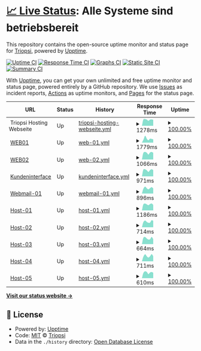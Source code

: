 # [📈 Live Status](https://triopsi.github.io/statuspage): <!--live status--> **Alle Systeme sind betriebsbereit**

This repository contains the open-source uptime monitor and status page for [Triopsi](https://www.wiki.profoxi.de), powered by [Upptime](https://github.com/upptime/upptime).

[![Uptime CI](https://github.com/triopsi/statuspage/workflows/Uptime%20CI/badge.svg)](https://github.com/triopsi/statuspage/actions?query=workflow%3A%22Uptime+CI%22)
[![Response Time CI](https://github.com/triopsi/statuspage/workflows/Response%20Time%20CI/badge.svg)](https://github.com/triopsi/statuspage/actions?query=workflow%3A%22Response+Time+CI%22)
[![Graphs CI](https://github.com/triopsi/statuspage/workflows/Graphs%20CI/badge.svg)](https://github.com/triopsi/statuspage/actions?query=workflow%3A%22Graphs+CI%22)
[![Static Site CI](https://github.com/triopsi/statuspage/workflows/Static%20Site%20CI/badge.svg)](https://github.com/triopsi/statuspage/actions?query=workflow%3A%22Static+Site+CI%22)
[![Summary CI](https://github.com/triopsi/statuspage/workflows/Summary%20CI/badge.svg)](https://github.com/triopsi/statuspage/actions?query=workflow%3A%22Summary+CI%22)

With [Upptime](https://upptime.js.org), you can get your own unlimited and free uptime monitor and status page, powered entirely by a GitHub repository. We use [Issues](https://github.com/triopsi/statuspage/issues) as incident reports, [Actions](https://github.com/triopsi/statuspage/actions) as uptime monitors, and [Pages](https://triopsi.github.io/statuspage) for the status page.

<!--start: status pages-->
<!-- This summary is generated by Upptime (https://github.com/upptime/upptime) -->
<!-- Do not edit this manually, your changes will be overwritten -->
<!-- prettier-ignore -->
| URL | Status | History | Response Time | Uptime |
| --- | ------ | ------- | ------------- | ------ |
| <img alt="" src="https://favicons.githubusercontent.com/triopsi-hosting.com" height="13"> Triopsi Hosting Webseite | Up | [triopsi-hosting-webseite.yml](https://github.com/triopsi/statuspage/commits/HEAD/history/triopsi-hosting-webseite.yml) | <details><summary><img alt="Response time graph" src="./graphs/triopsi-hosting-webseite/response-time-week.png" height="20"> 1278ms</summary><br><a href="https://status.triopsi-hosting.com/history/triopsi-hosting-webseite"><img alt="Response time 2472" src="https://img.shields.io/endpoint?url=https%3A%2F%2Fraw.githubusercontent.com%2Ftriopsi%2Fstatuspage%2FHEAD%2Fapi%2Ftriopsi-hosting-webseite%2Fresponse-time.json"></a><br><a href="https://status.triopsi-hosting.com/history/triopsi-hosting-webseite"><img alt="24-hour response time 1300" src="https://img.shields.io/endpoint?url=https%3A%2F%2Fraw.githubusercontent.com%2Ftriopsi%2Fstatuspage%2FHEAD%2Fapi%2Ftriopsi-hosting-webseite%2Fresponse-time-day.json"></a><br><a href="https://status.triopsi-hosting.com/history/triopsi-hosting-webseite"><img alt="7-day response time 1278" src="https://img.shields.io/endpoint?url=https%3A%2F%2Fraw.githubusercontent.com%2Ftriopsi%2Fstatuspage%2FHEAD%2Fapi%2Ftriopsi-hosting-webseite%2Fresponse-time-week.json"></a><br><a href="https://status.triopsi-hosting.com/history/triopsi-hosting-webseite"><img alt="30-day response time 1285" src="https://img.shields.io/endpoint?url=https%3A%2F%2Fraw.githubusercontent.com%2Ftriopsi%2Fstatuspage%2FHEAD%2Fapi%2Ftriopsi-hosting-webseite%2Fresponse-time-month.json"></a><br><a href="https://status.triopsi-hosting.com/history/triopsi-hosting-webseite"><img alt="1-year response time 2472" src="https://img.shields.io/endpoint?url=https%3A%2F%2Fraw.githubusercontent.com%2Ftriopsi%2Fstatuspage%2FHEAD%2Fapi%2Ftriopsi-hosting-webseite%2Fresponse-time-year.json"></a></details> | <details><summary><a href="https://status.triopsi-hosting.com/history/triopsi-hosting-webseite">100.00%</a></summary><a href="https://status.triopsi-hosting.com/history/triopsi-hosting-webseite"><img alt="All-time uptime 100.00%" src="https://img.shields.io/endpoint?url=https%3A%2F%2Fraw.githubusercontent.com%2Ftriopsi%2Fstatuspage%2FHEAD%2Fapi%2Ftriopsi-hosting-webseite%2Fuptime.json"></a><br><a href="https://status.triopsi-hosting.com/history/triopsi-hosting-webseite"><img alt="24-hour uptime 100.00%" src="https://img.shields.io/endpoint?url=https%3A%2F%2Fraw.githubusercontent.com%2Ftriopsi%2Fstatuspage%2FHEAD%2Fapi%2Ftriopsi-hosting-webseite%2Fuptime-day.json"></a><br><a href="https://status.triopsi-hosting.com/history/triopsi-hosting-webseite"><img alt="7-day uptime 100.00%" src="https://img.shields.io/endpoint?url=https%3A%2F%2Fraw.githubusercontent.com%2Ftriopsi%2Fstatuspage%2FHEAD%2Fapi%2Ftriopsi-hosting-webseite%2Fuptime-week.json"></a><br><a href="https://status.triopsi-hosting.com/history/triopsi-hosting-webseite"><img alt="30-day uptime 100.00%" src="https://img.shields.io/endpoint?url=https%3A%2F%2Fraw.githubusercontent.com%2Ftriopsi%2Fstatuspage%2FHEAD%2Fapi%2Ftriopsi-hosting-webseite%2Fuptime-month.json"></a><br><a href="https://status.triopsi-hosting.com/history/triopsi-hosting-webseite"><img alt="1-year uptime 100.00%" src="https://img.shields.io/endpoint?url=https%3A%2F%2Fraw.githubusercontent.com%2Ftriopsi%2Fstatuspage%2FHEAD%2Fapi%2Ftriopsi-hosting-webseite%2Fuptime-year.json"></a></details>
| <img alt="" src="https://favicons.githubusercontent.com/admin.triopsi-hosting.com" height="13"> [WEB01](https://admin.triopsi-hosting.com) | Up | [web-01.yml](https://github.com/triopsi/statuspage/commits/HEAD/history/web-01.yml) | <details><summary><img alt="Response time graph" src="./graphs/web-01/response-time-week.png" height="20"> 1779ms</summary><br><a href="https://status.triopsi-hosting.com/history/web-01"><img alt="Response time 1149" src="https://img.shields.io/endpoint?url=https%3A%2F%2Fraw.githubusercontent.com%2Ftriopsi%2Fstatuspage%2FHEAD%2Fapi%2Fweb-01%2Fresponse-time.json"></a><br><a href="https://status.triopsi-hosting.com/history/web-01"><img alt="24-hour response time 1520" src="https://img.shields.io/endpoint?url=https%3A%2F%2Fraw.githubusercontent.com%2Ftriopsi%2Fstatuspage%2FHEAD%2Fapi%2Fweb-01%2Fresponse-time-day.json"></a><br><a href="https://status.triopsi-hosting.com/history/web-01"><img alt="7-day response time 1779" src="https://img.shields.io/endpoint?url=https%3A%2F%2Fraw.githubusercontent.com%2Ftriopsi%2Fstatuspage%2FHEAD%2Fapi%2Fweb-01%2Fresponse-time-week.json"></a><br><a href="https://status.triopsi-hosting.com/history/web-01"><img alt="30-day response time 1220" src="https://img.shields.io/endpoint?url=https%3A%2F%2Fraw.githubusercontent.com%2Ftriopsi%2Fstatuspage%2FHEAD%2Fapi%2Fweb-01%2Fresponse-time-month.json"></a><br><a href="https://status.triopsi-hosting.com/history/web-01"><img alt="1-year response time 1149" src="https://img.shields.io/endpoint?url=https%3A%2F%2Fraw.githubusercontent.com%2Ftriopsi%2Fstatuspage%2FHEAD%2Fapi%2Fweb-01%2Fresponse-time-year.json"></a></details> | <details><summary><a href="https://status.triopsi-hosting.com/history/web-01">100.00%</a></summary><a href="https://status.triopsi-hosting.com/history/web-01"><img alt="All-time uptime 100.00%" src="https://img.shields.io/endpoint?url=https%3A%2F%2Fraw.githubusercontent.com%2Ftriopsi%2Fstatuspage%2FHEAD%2Fapi%2Fweb-01%2Fuptime.json"></a><br><a href="https://status.triopsi-hosting.com/history/web-01"><img alt="24-hour uptime 100.00%" src="https://img.shields.io/endpoint?url=https%3A%2F%2Fraw.githubusercontent.com%2Ftriopsi%2Fstatuspage%2FHEAD%2Fapi%2Fweb-01%2Fuptime-day.json"></a><br><a href="https://status.triopsi-hosting.com/history/web-01"><img alt="7-day uptime 100.00%" src="https://img.shields.io/endpoint?url=https%3A%2F%2Fraw.githubusercontent.com%2Ftriopsi%2Fstatuspage%2FHEAD%2Fapi%2Fweb-01%2Fuptime-week.json"></a><br><a href="https://status.triopsi-hosting.com/history/web-01"><img alt="30-day uptime 100.00%" src="https://img.shields.io/endpoint?url=https%3A%2F%2Fraw.githubusercontent.com%2Ftriopsi%2Fstatuspage%2FHEAD%2Fapi%2Fweb-01%2Fuptime-month.json"></a><br><a href="https://status.triopsi-hosting.com/history/web-01"><img alt="1-year uptime 100.00%" src="https://img.shields.io/endpoint?url=https%3A%2F%2Fraw.githubusercontent.com%2Ftriopsi%2Fstatuspage%2FHEAD%2Fapi%2Fweb-01%2Fuptime-year.json"></a></details>
| <img alt="" src="https://favicons.githubusercontent.com/web02.triopsi-hosting.com" height="13"> [WEB02](https://web02.triopsi-hosting.com:8443) | Up | [web-02.yml](https://github.com/triopsi/statuspage/commits/HEAD/history/web-02.yml) | <details><summary><img alt="Response time graph" src="./graphs/web-02/response-time-week.png" height="20"> 1066ms</summary><br><a href="https://status.triopsi-hosting.com/history/web-02"><img alt="Response time 1033" src="https://img.shields.io/endpoint?url=https%3A%2F%2Fraw.githubusercontent.com%2Ftriopsi%2Fstatuspage%2FHEAD%2Fapi%2Fweb-02%2Fresponse-time.json"></a><br><a href="https://status.triopsi-hosting.com/history/web-02"><img alt="24-hour response time 1078" src="https://img.shields.io/endpoint?url=https%3A%2F%2Fraw.githubusercontent.com%2Ftriopsi%2Fstatuspage%2FHEAD%2Fapi%2Fweb-02%2Fresponse-time-day.json"></a><br><a href="https://status.triopsi-hosting.com/history/web-02"><img alt="7-day response time 1066" src="https://img.shields.io/endpoint?url=https%3A%2F%2Fraw.githubusercontent.com%2Ftriopsi%2Fstatuspage%2FHEAD%2Fapi%2Fweb-02%2Fresponse-time-week.json"></a><br><a href="https://status.triopsi-hosting.com/history/web-02"><img alt="30-day response time 1076" src="https://img.shields.io/endpoint?url=https%3A%2F%2Fraw.githubusercontent.com%2Ftriopsi%2Fstatuspage%2FHEAD%2Fapi%2Fweb-02%2Fresponse-time-month.json"></a><br><a href="https://status.triopsi-hosting.com/history/web-02"><img alt="1-year response time 1033" src="https://img.shields.io/endpoint?url=https%3A%2F%2Fraw.githubusercontent.com%2Ftriopsi%2Fstatuspage%2FHEAD%2Fapi%2Fweb-02%2Fresponse-time-year.json"></a></details> | <details><summary><a href="https://status.triopsi-hosting.com/history/web-02">100.00%</a></summary><a href="https://status.triopsi-hosting.com/history/web-02"><img alt="All-time uptime 100.00%" src="https://img.shields.io/endpoint?url=https%3A%2F%2Fraw.githubusercontent.com%2Ftriopsi%2Fstatuspage%2FHEAD%2Fapi%2Fweb-02%2Fuptime.json"></a><br><a href="https://status.triopsi-hosting.com/history/web-02"><img alt="24-hour uptime 100.00%" src="https://img.shields.io/endpoint?url=https%3A%2F%2Fraw.githubusercontent.com%2Ftriopsi%2Fstatuspage%2FHEAD%2Fapi%2Fweb-02%2Fuptime-day.json"></a><br><a href="https://status.triopsi-hosting.com/history/web-02"><img alt="7-day uptime 100.00%" src="https://img.shields.io/endpoint?url=https%3A%2F%2Fraw.githubusercontent.com%2Ftriopsi%2Fstatuspage%2FHEAD%2Fapi%2Fweb-02%2Fuptime-week.json"></a><br><a href="https://status.triopsi-hosting.com/history/web-02"><img alt="30-day uptime 100.00%" src="https://img.shields.io/endpoint?url=https%3A%2F%2Fraw.githubusercontent.com%2Ftriopsi%2Fstatuspage%2FHEAD%2Fapi%2Fweb-02%2Fuptime-month.json"></a><br><a href="https://status.triopsi-hosting.com/history/web-02"><img alt="1-year uptime 100.00%" src="https://img.shields.io/endpoint?url=https%3A%2F%2Fraw.githubusercontent.com%2Ftriopsi%2Fstatuspage%2FHEAD%2Fapi%2Fweb-02%2Fuptime-year.json"></a></details>
| <img alt="" src="https://assets.triopsi-hosting.com/images/logo/favicon-96x96.ico" height="13"> [Kundeninterface](https://cp.triopsi-hosting.com) | Up | [kundeninterface.yml](https://github.com/triopsi/statuspage/commits/HEAD/history/kundeninterface.yml) | <details><summary><img alt="Response time graph" src="./graphs/kundeninterface/response-time-week.png" height="20"> 971ms</summary><br><a href="https://status.triopsi-hosting.com/history/kundeninterface"><img alt="Response time 1044" src="https://img.shields.io/endpoint?url=https%3A%2F%2Fraw.githubusercontent.com%2Ftriopsi%2Fstatuspage%2FHEAD%2Fapi%2Fkundeninterface%2Fresponse-time.json"></a><br><a href="https://status.triopsi-hosting.com/history/kundeninterface"><img alt="24-hour response time 975" src="https://img.shields.io/endpoint?url=https%3A%2F%2Fraw.githubusercontent.com%2Ftriopsi%2Fstatuspage%2FHEAD%2Fapi%2Fkundeninterface%2Fresponse-time-day.json"></a><br><a href="https://status.triopsi-hosting.com/history/kundeninterface"><img alt="7-day response time 971" src="https://img.shields.io/endpoint?url=https%3A%2F%2Fraw.githubusercontent.com%2Ftriopsi%2Fstatuspage%2FHEAD%2Fapi%2Fkundeninterface%2Fresponse-time-week.json"></a><br><a href="https://status.triopsi-hosting.com/history/kundeninterface"><img alt="30-day response time 968" src="https://img.shields.io/endpoint?url=https%3A%2F%2Fraw.githubusercontent.com%2Ftriopsi%2Fstatuspage%2FHEAD%2Fapi%2Fkundeninterface%2Fresponse-time-month.json"></a><br><a href="https://status.triopsi-hosting.com/history/kundeninterface"><img alt="1-year response time 1044" src="https://img.shields.io/endpoint?url=https%3A%2F%2Fraw.githubusercontent.com%2Ftriopsi%2Fstatuspage%2FHEAD%2Fapi%2Fkundeninterface%2Fresponse-time-year.json"></a></details> | <details><summary><a href="https://status.triopsi-hosting.com/history/kundeninterface">100.00%</a></summary><a href="https://status.triopsi-hosting.com/history/kundeninterface"><img alt="All-time uptime 100.00%" src="https://img.shields.io/endpoint?url=https%3A%2F%2Fraw.githubusercontent.com%2Ftriopsi%2Fstatuspage%2FHEAD%2Fapi%2Fkundeninterface%2Fuptime.json"></a><br><a href="https://status.triopsi-hosting.com/history/kundeninterface"><img alt="24-hour uptime 100.00%" src="https://img.shields.io/endpoint?url=https%3A%2F%2Fraw.githubusercontent.com%2Ftriopsi%2Fstatuspage%2FHEAD%2Fapi%2Fkundeninterface%2Fuptime-day.json"></a><br><a href="https://status.triopsi-hosting.com/history/kundeninterface"><img alt="7-day uptime 100.00%" src="https://img.shields.io/endpoint?url=https%3A%2F%2Fraw.githubusercontent.com%2Ftriopsi%2Fstatuspage%2FHEAD%2Fapi%2Fkundeninterface%2Fuptime-week.json"></a><br><a href="https://status.triopsi-hosting.com/history/kundeninterface"><img alt="30-day uptime 100.00%" src="https://img.shields.io/endpoint?url=https%3A%2F%2Fraw.githubusercontent.com%2Ftriopsi%2Fstatuspage%2FHEAD%2Fapi%2Fkundeninterface%2Fuptime-month.json"></a><br><a href="https://status.triopsi-hosting.com/history/kundeninterface"><img alt="1-year uptime 100.00%" src="https://img.shields.io/endpoint?url=https%3A%2F%2Fraw.githubusercontent.com%2Ftriopsi%2Fstatuspage%2FHEAD%2Fapi%2Fkundeninterface%2Fuptime-year.json"></a></details>
| <img alt="" src="https://favicons.githubusercontent.com/webmail.triopsi-hosting.com" height="13"> [Webmail-01](https://webmail.triopsi-hosting.com) | Up | [webmail-01.yml](https://github.com/triopsi/statuspage/commits/HEAD/history/webmail-01.yml) | <details><summary><img alt="Response time graph" src="./graphs/webmail-01/response-time-week.png" height="20"> 896ms</summary><br><a href="https://status.triopsi-hosting.com/history/webmail-01"><img alt="Response time 884" src="https://img.shields.io/endpoint?url=https%3A%2F%2Fraw.githubusercontent.com%2Ftriopsi%2Fstatuspage%2FHEAD%2Fapi%2Fwebmail-01%2Fresponse-time.json"></a><br><a href="https://status.triopsi-hosting.com/history/webmail-01"><img alt="24-hour response time 1032" src="https://img.shields.io/endpoint?url=https%3A%2F%2Fraw.githubusercontent.com%2Ftriopsi%2Fstatuspage%2FHEAD%2Fapi%2Fwebmail-01%2Fresponse-time-day.json"></a><br><a href="https://status.triopsi-hosting.com/history/webmail-01"><img alt="7-day response time 896" src="https://img.shields.io/endpoint?url=https%3A%2F%2Fraw.githubusercontent.com%2Ftriopsi%2Fstatuspage%2FHEAD%2Fapi%2Fwebmail-01%2Fresponse-time-week.json"></a><br><a href="https://status.triopsi-hosting.com/history/webmail-01"><img alt="30-day response time 914" src="https://img.shields.io/endpoint?url=https%3A%2F%2Fraw.githubusercontent.com%2Ftriopsi%2Fstatuspage%2FHEAD%2Fapi%2Fwebmail-01%2Fresponse-time-month.json"></a><br><a href="https://status.triopsi-hosting.com/history/webmail-01"><img alt="1-year response time 884" src="https://img.shields.io/endpoint?url=https%3A%2F%2Fraw.githubusercontent.com%2Ftriopsi%2Fstatuspage%2FHEAD%2Fapi%2Fwebmail-01%2Fresponse-time-year.json"></a></details> | <details><summary><a href="https://status.triopsi-hosting.com/history/webmail-01">100.00%</a></summary><a href="https://status.triopsi-hosting.com/history/webmail-01"><img alt="All-time uptime 100.00%" src="https://img.shields.io/endpoint?url=https%3A%2F%2Fraw.githubusercontent.com%2Ftriopsi%2Fstatuspage%2FHEAD%2Fapi%2Fwebmail-01%2Fuptime.json"></a><br><a href="https://status.triopsi-hosting.com/history/webmail-01"><img alt="24-hour uptime 100.00%" src="https://img.shields.io/endpoint?url=https%3A%2F%2Fraw.githubusercontent.com%2Ftriopsi%2Fstatuspage%2FHEAD%2Fapi%2Fwebmail-01%2Fuptime-day.json"></a><br><a href="https://status.triopsi-hosting.com/history/webmail-01"><img alt="7-day uptime 100.00%" src="https://img.shields.io/endpoint?url=https%3A%2F%2Fraw.githubusercontent.com%2Ftriopsi%2Fstatuspage%2FHEAD%2Fapi%2Fwebmail-01%2Fuptime-week.json"></a><br><a href="https://status.triopsi-hosting.com/history/webmail-01"><img alt="30-day uptime 100.00%" src="https://img.shields.io/endpoint?url=https%3A%2F%2Fraw.githubusercontent.com%2Ftriopsi%2Fstatuspage%2FHEAD%2Fapi%2Fwebmail-01%2Fuptime-month.json"></a><br><a href="https://status.triopsi-hosting.com/history/webmail-01"><img alt="1-year uptime 100.00%" src="https://img.shields.io/endpoint?url=https%3A%2F%2Fraw.githubusercontent.com%2Ftriopsi%2Fstatuspage%2FHEAD%2Fapi%2Fwebmail-01%2Fuptime-year.json"></a></details>
| <img alt="" src="https://favicons.githubusercontent.com/host1.phoenix.com.de" height="13"> [Host-01](https://host1.phoenix.com.de:8006) | Up | [host-01.yml](https://github.com/triopsi/statuspage/commits/HEAD/history/host-01.yml) | <details><summary><img alt="Response time graph" src="./graphs/host-01/response-time-week.png" height="20"> 1186ms</summary><br><a href="https://status.triopsi-hosting.com/history/host-01"><img alt="Response time 1403" src="https://img.shields.io/endpoint?url=https%3A%2F%2Fraw.githubusercontent.com%2Ftriopsi%2Fstatuspage%2FHEAD%2Fapi%2Fhost-01%2Fresponse-time.json"></a><br><a href="https://status.triopsi-hosting.com/history/host-01"><img alt="24-hour response time 1537" src="https://img.shields.io/endpoint?url=https%3A%2F%2Fraw.githubusercontent.com%2Ftriopsi%2Fstatuspage%2FHEAD%2Fapi%2Fhost-01%2Fresponse-time-day.json"></a><br><a href="https://status.triopsi-hosting.com/history/host-01"><img alt="7-day response time 1186" src="https://img.shields.io/endpoint?url=https%3A%2F%2Fraw.githubusercontent.com%2Ftriopsi%2Fstatuspage%2FHEAD%2Fapi%2Fhost-01%2Fresponse-time-week.json"></a><br><a href="https://status.triopsi-hosting.com/history/host-01"><img alt="30-day response time 980" src="https://img.shields.io/endpoint?url=https%3A%2F%2Fraw.githubusercontent.com%2Ftriopsi%2Fstatuspage%2FHEAD%2Fapi%2Fhost-01%2Fresponse-time-month.json"></a><br><a href="https://status.triopsi-hosting.com/history/host-01"><img alt="1-year response time 1403" src="https://img.shields.io/endpoint?url=https%3A%2F%2Fraw.githubusercontent.com%2Ftriopsi%2Fstatuspage%2FHEAD%2Fapi%2Fhost-01%2Fresponse-time-year.json"></a></details> | <details><summary><a href="https://status.triopsi-hosting.com/history/host-01">100.00%</a></summary><a href="https://status.triopsi-hosting.com/history/host-01"><img alt="All-time uptime 100.00%" src="https://img.shields.io/endpoint?url=https%3A%2F%2Fraw.githubusercontent.com%2Ftriopsi%2Fstatuspage%2FHEAD%2Fapi%2Fhost-01%2Fuptime.json"></a><br><a href="https://status.triopsi-hosting.com/history/host-01"><img alt="24-hour uptime 100.00%" src="https://img.shields.io/endpoint?url=https%3A%2F%2Fraw.githubusercontent.com%2Ftriopsi%2Fstatuspage%2FHEAD%2Fapi%2Fhost-01%2Fuptime-day.json"></a><br><a href="https://status.triopsi-hosting.com/history/host-01"><img alt="7-day uptime 100.00%" src="https://img.shields.io/endpoint?url=https%3A%2F%2Fraw.githubusercontent.com%2Ftriopsi%2Fstatuspage%2FHEAD%2Fapi%2Fhost-01%2Fuptime-week.json"></a><br><a href="https://status.triopsi-hosting.com/history/host-01"><img alt="30-day uptime 100.00%" src="https://img.shields.io/endpoint?url=https%3A%2F%2Fraw.githubusercontent.com%2Ftriopsi%2Fstatuspage%2FHEAD%2Fapi%2Fhost-01%2Fuptime-month.json"></a><br><a href="https://status.triopsi-hosting.com/history/host-01"><img alt="1-year uptime 100.00%" src="https://img.shields.io/endpoint?url=https%3A%2F%2Fraw.githubusercontent.com%2Ftriopsi%2Fstatuspage%2FHEAD%2Fapi%2Fhost-01%2Fuptime-year.json"></a></details>
| <img alt="" src="https://favicons.githubusercontent.com/host2.phoenix.com.de" height="13"> [Host-02](https://host2.phoenix.com.de:8006) | Up | [host-02.yml](https://github.com/triopsi/statuspage/commits/HEAD/history/host-02.yml) | <details><summary><img alt="Response time graph" src="./graphs/host-02/response-time-week.png" height="20"> 714ms</summary><br><a href="https://status.triopsi-hosting.com/history/host-02"><img alt="Response time 631" src="https://img.shields.io/endpoint?url=https%3A%2F%2Fraw.githubusercontent.com%2Ftriopsi%2Fstatuspage%2FHEAD%2Fapi%2Fhost-02%2Fresponse-time.json"></a><br><a href="https://status.triopsi-hosting.com/history/host-02"><img alt="24-hour response time 924" src="https://img.shields.io/endpoint?url=https%3A%2F%2Fraw.githubusercontent.com%2Ftriopsi%2Fstatuspage%2FHEAD%2Fapi%2Fhost-02%2Fresponse-time-day.json"></a><br><a href="https://status.triopsi-hosting.com/history/host-02"><img alt="7-day response time 714" src="https://img.shields.io/endpoint?url=https%3A%2F%2Fraw.githubusercontent.com%2Ftriopsi%2Fstatuspage%2FHEAD%2Fapi%2Fhost-02%2Fresponse-time-week.json"></a><br><a href="https://status.triopsi-hosting.com/history/host-02"><img alt="30-day response time 656" src="https://img.shields.io/endpoint?url=https%3A%2F%2Fraw.githubusercontent.com%2Ftriopsi%2Fstatuspage%2FHEAD%2Fapi%2Fhost-02%2Fresponse-time-month.json"></a><br><a href="https://status.triopsi-hosting.com/history/host-02"><img alt="1-year response time 631" src="https://img.shields.io/endpoint?url=https%3A%2F%2Fraw.githubusercontent.com%2Ftriopsi%2Fstatuspage%2FHEAD%2Fapi%2Fhost-02%2Fresponse-time-year.json"></a></details> | <details><summary><a href="https://status.triopsi-hosting.com/history/host-02">100.00%</a></summary><a href="https://status.triopsi-hosting.com/history/host-02"><img alt="All-time uptime 100.00%" src="https://img.shields.io/endpoint?url=https%3A%2F%2Fraw.githubusercontent.com%2Ftriopsi%2Fstatuspage%2FHEAD%2Fapi%2Fhost-02%2Fuptime.json"></a><br><a href="https://status.triopsi-hosting.com/history/host-02"><img alt="24-hour uptime 100.00%" src="https://img.shields.io/endpoint?url=https%3A%2F%2Fraw.githubusercontent.com%2Ftriopsi%2Fstatuspage%2FHEAD%2Fapi%2Fhost-02%2Fuptime-day.json"></a><br><a href="https://status.triopsi-hosting.com/history/host-02"><img alt="7-day uptime 100.00%" src="https://img.shields.io/endpoint?url=https%3A%2F%2Fraw.githubusercontent.com%2Ftriopsi%2Fstatuspage%2FHEAD%2Fapi%2Fhost-02%2Fuptime-week.json"></a><br><a href="https://status.triopsi-hosting.com/history/host-02"><img alt="30-day uptime 100.00%" src="https://img.shields.io/endpoint?url=https%3A%2F%2Fraw.githubusercontent.com%2Ftriopsi%2Fstatuspage%2FHEAD%2Fapi%2Fhost-02%2Fuptime-month.json"></a><br><a href="https://status.triopsi-hosting.com/history/host-02"><img alt="1-year uptime 100.00%" src="https://img.shields.io/endpoint?url=https%3A%2F%2Fraw.githubusercontent.com%2Ftriopsi%2Fstatuspage%2FHEAD%2Fapi%2Fhost-02%2Fuptime-year.json"></a></details>
| <img alt="" src="https://favicons.githubusercontent.com/host3.phoenix.com.de" height="13"> [Host-03](https://host3.phoenix.com.de:8006) | Up | [host-03.yml](https://github.com/triopsi/statuspage/commits/HEAD/history/host-03.yml) | <details><summary><img alt="Response time graph" src="./graphs/host-03/response-time-week.png" height="20"> 664ms</summary><br><a href="https://status.triopsi-hosting.com/history/host-03"><img alt="Response time 605" src="https://img.shields.io/endpoint?url=https%3A%2F%2Fraw.githubusercontent.com%2Ftriopsi%2Fstatuspage%2FHEAD%2Fapi%2Fhost-03%2Fresponse-time.json"></a><br><a href="https://status.triopsi-hosting.com/history/host-03"><img alt="24-hour response time 642" src="https://img.shields.io/endpoint?url=https%3A%2F%2Fraw.githubusercontent.com%2Ftriopsi%2Fstatuspage%2FHEAD%2Fapi%2Fhost-03%2Fresponse-time-day.json"></a><br><a href="https://status.triopsi-hosting.com/history/host-03"><img alt="7-day response time 664" src="https://img.shields.io/endpoint?url=https%3A%2F%2Fraw.githubusercontent.com%2Ftriopsi%2Fstatuspage%2FHEAD%2Fapi%2Fhost-03%2Fresponse-time-week.json"></a><br><a href="https://status.triopsi-hosting.com/history/host-03"><img alt="30-day response time 595" src="https://img.shields.io/endpoint?url=https%3A%2F%2Fraw.githubusercontent.com%2Ftriopsi%2Fstatuspage%2FHEAD%2Fapi%2Fhost-03%2Fresponse-time-month.json"></a><br><a href="https://status.triopsi-hosting.com/history/host-03"><img alt="1-year response time 605" src="https://img.shields.io/endpoint?url=https%3A%2F%2Fraw.githubusercontent.com%2Ftriopsi%2Fstatuspage%2FHEAD%2Fapi%2Fhost-03%2Fresponse-time-year.json"></a></details> | <details><summary><a href="https://status.triopsi-hosting.com/history/host-03">100.00%</a></summary><a href="https://status.triopsi-hosting.com/history/host-03"><img alt="All-time uptime 100.00%" src="https://img.shields.io/endpoint?url=https%3A%2F%2Fraw.githubusercontent.com%2Ftriopsi%2Fstatuspage%2FHEAD%2Fapi%2Fhost-03%2Fuptime.json"></a><br><a href="https://status.triopsi-hosting.com/history/host-03"><img alt="24-hour uptime 100.00%" src="https://img.shields.io/endpoint?url=https%3A%2F%2Fraw.githubusercontent.com%2Ftriopsi%2Fstatuspage%2FHEAD%2Fapi%2Fhost-03%2Fuptime-day.json"></a><br><a href="https://status.triopsi-hosting.com/history/host-03"><img alt="7-day uptime 100.00%" src="https://img.shields.io/endpoint?url=https%3A%2F%2Fraw.githubusercontent.com%2Ftriopsi%2Fstatuspage%2FHEAD%2Fapi%2Fhost-03%2Fuptime-week.json"></a><br><a href="https://status.triopsi-hosting.com/history/host-03"><img alt="30-day uptime 100.00%" src="https://img.shields.io/endpoint?url=https%3A%2F%2Fraw.githubusercontent.com%2Ftriopsi%2Fstatuspage%2FHEAD%2Fapi%2Fhost-03%2Fuptime-month.json"></a><br><a href="https://status.triopsi-hosting.com/history/host-03"><img alt="1-year uptime 100.00%" src="https://img.shields.io/endpoint?url=https%3A%2F%2Fraw.githubusercontent.com%2Ftriopsi%2Fstatuspage%2FHEAD%2Fapi%2Fhost-03%2Fuptime-year.json"></a></details>
| <img alt="" src="https://favicons.githubusercontent.com/host4.phoenix.com.de" height="13"> [Host-04](https://host4.phoenix.com.de:8006) | Up | [host-04.yml](https://github.com/triopsi/statuspage/commits/HEAD/history/host-04.yml) | <details><summary><img alt="Response time graph" src="./graphs/host-04/response-time-week.png" height="20"> 711ms</summary><br><a href="https://status.triopsi-hosting.com/history/host-04"><img alt="Response time 581" src="https://img.shields.io/endpoint?url=https%3A%2F%2Fraw.githubusercontent.com%2Ftriopsi%2Fstatuspage%2FHEAD%2Fapi%2Fhost-04%2Fresponse-time.json"></a><br><a href="https://status.triopsi-hosting.com/history/host-04"><img alt="24-hour response time 641" src="https://img.shields.io/endpoint?url=https%3A%2F%2Fraw.githubusercontent.com%2Ftriopsi%2Fstatuspage%2FHEAD%2Fapi%2Fhost-04%2Fresponse-time-day.json"></a><br><a href="https://status.triopsi-hosting.com/history/host-04"><img alt="7-day response time 711" src="https://img.shields.io/endpoint?url=https%3A%2F%2Fraw.githubusercontent.com%2Ftriopsi%2Fstatuspage%2FHEAD%2Fapi%2Fhost-04%2Fresponse-time-week.json"></a><br><a href="https://status.triopsi-hosting.com/history/host-04"><img alt="30-day response time 607" src="https://img.shields.io/endpoint?url=https%3A%2F%2Fraw.githubusercontent.com%2Ftriopsi%2Fstatuspage%2FHEAD%2Fapi%2Fhost-04%2Fresponse-time-month.json"></a><br><a href="https://status.triopsi-hosting.com/history/host-04"><img alt="1-year response time 581" src="https://img.shields.io/endpoint?url=https%3A%2F%2Fraw.githubusercontent.com%2Ftriopsi%2Fstatuspage%2FHEAD%2Fapi%2Fhost-04%2Fresponse-time-year.json"></a></details> | <details><summary><a href="https://status.triopsi-hosting.com/history/host-04">100.00%</a></summary><a href="https://status.triopsi-hosting.com/history/host-04"><img alt="All-time uptime 100.00%" src="https://img.shields.io/endpoint?url=https%3A%2F%2Fraw.githubusercontent.com%2Ftriopsi%2Fstatuspage%2FHEAD%2Fapi%2Fhost-04%2Fuptime.json"></a><br><a href="https://status.triopsi-hosting.com/history/host-04"><img alt="24-hour uptime 100.00%" src="https://img.shields.io/endpoint?url=https%3A%2F%2Fraw.githubusercontent.com%2Ftriopsi%2Fstatuspage%2FHEAD%2Fapi%2Fhost-04%2Fuptime-day.json"></a><br><a href="https://status.triopsi-hosting.com/history/host-04"><img alt="7-day uptime 100.00%" src="https://img.shields.io/endpoint?url=https%3A%2F%2Fraw.githubusercontent.com%2Ftriopsi%2Fstatuspage%2FHEAD%2Fapi%2Fhost-04%2Fuptime-week.json"></a><br><a href="https://status.triopsi-hosting.com/history/host-04"><img alt="30-day uptime 100.00%" src="https://img.shields.io/endpoint?url=https%3A%2F%2Fraw.githubusercontent.com%2Ftriopsi%2Fstatuspage%2FHEAD%2Fapi%2Fhost-04%2Fuptime-month.json"></a><br><a href="https://status.triopsi-hosting.com/history/host-04"><img alt="1-year uptime 100.00%" src="https://img.shields.io/endpoint?url=https%3A%2F%2Fraw.githubusercontent.com%2Ftriopsi%2Fstatuspage%2FHEAD%2Fapi%2Fhost-04%2Fuptime-year.json"></a></details>
| <img alt="" src="https://favicons.githubusercontent.com/host5.phoenix.com.de" height="13"> [Host-05](https://host5.phoenix.com.de:8006) | Up | [host-05.yml](https://github.com/triopsi/statuspage/commits/HEAD/history/host-05.yml) | <details><summary><img alt="Response time graph" src="./graphs/host-05/response-time-week.png" height="20"> 610ms</summary><br><a href="https://status.triopsi-hosting.com/history/host-05"><img alt="Response time 616" src="https://img.shields.io/endpoint?url=https%3A%2F%2Fraw.githubusercontent.com%2Ftriopsi%2Fstatuspage%2FHEAD%2Fapi%2Fhost-05%2Fresponse-time.json"></a><br><a href="https://status.triopsi-hosting.com/history/host-05"><img alt="24-hour response time 669" src="https://img.shields.io/endpoint?url=https%3A%2F%2Fraw.githubusercontent.com%2Ftriopsi%2Fstatuspage%2FHEAD%2Fapi%2Fhost-05%2Fresponse-time-day.json"></a><br><a href="https://status.triopsi-hosting.com/history/host-05"><img alt="7-day response time 610" src="https://img.shields.io/endpoint?url=https%3A%2F%2Fraw.githubusercontent.com%2Ftriopsi%2Fstatuspage%2FHEAD%2Fapi%2Fhost-05%2Fresponse-time-week.json"></a><br><a href="https://status.triopsi-hosting.com/history/host-05"><img alt="30-day response time 564" src="https://img.shields.io/endpoint?url=https%3A%2F%2Fraw.githubusercontent.com%2Ftriopsi%2Fstatuspage%2FHEAD%2Fapi%2Fhost-05%2Fresponse-time-month.json"></a><br><a href="https://status.triopsi-hosting.com/history/host-05"><img alt="1-year response time 616" src="https://img.shields.io/endpoint?url=https%3A%2F%2Fraw.githubusercontent.com%2Ftriopsi%2Fstatuspage%2FHEAD%2Fapi%2Fhost-05%2Fresponse-time-year.json"></a></details> | <details><summary><a href="https://status.triopsi-hosting.com/history/host-05">100.00%</a></summary><a href="https://status.triopsi-hosting.com/history/host-05"><img alt="All-time uptime 100.00%" src="https://img.shields.io/endpoint?url=https%3A%2F%2Fraw.githubusercontent.com%2Ftriopsi%2Fstatuspage%2FHEAD%2Fapi%2Fhost-05%2Fuptime.json"></a><br><a href="https://status.triopsi-hosting.com/history/host-05"><img alt="24-hour uptime 100.00%" src="https://img.shields.io/endpoint?url=https%3A%2F%2Fraw.githubusercontent.com%2Ftriopsi%2Fstatuspage%2FHEAD%2Fapi%2Fhost-05%2Fuptime-day.json"></a><br><a href="https://status.triopsi-hosting.com/history/host-05"><img alt="7-day uptime 100.00%" src="https://img.shields.io/endpoint?url=https%3A%2F%2Fraw.githubusercontent.com%2Ftriopsi%2Fstatuspage%2FHEAD%2Fapi%2Fhost-05%2Fuptime-week.json"></a><br><a href="https://status.triopsi-hosting.com/history/host-05"><img alt="30-day uptime 100.00%" src="https://img.shields.io/endpoint?url=https%3A%2F%2Fraw.githubusercontent.com%2Ftriopsi%2Fstatuspage%2FHEAD%2Fapi%2Fhost-05%2Fuptime-month.json"></a><br><a href="https://status.triopsi-hosting.com/history/host-05"><img alt="1-year uptime 100.00%" src="https://img.shields.io/endpoint?url=https%3A%2F%2Fraw.githubusercontent.com%2Ftriopsi%2Fstatuspage%2FHEAD%2Fapi%2Fhost-05%2Fuptime-year.json"></a></details>

<!--end: status pages-->

[**Visit our status website →**](https://triopsi.github.io/statuspage)

## 📄 License

- Powered by: [Upptime](https://github.com/upptime/upptime)
- Code: [MIT](./LICENSE) © [Triopsi](https://www.wiki.profoxi.de)
- Data in the `./history` directory: [Open Database License](https://opendatacommons.org/licenses/odbl/1-0/)
